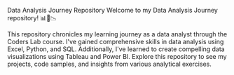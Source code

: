 Data Analysis Journey Repository
Welcome to my Data Analysis Journey repository! 📊🐍📉

This repository chronicles my learning journey as a data analyst through the Coders Lab course. I've gained comprehensive skills in data analysis using Excel, Python, and SQL. Additionally, I've learned to create compelling data visualizations using Tableau and Power BI. Explore this repository to see my projects, code samples, and insights from various analytical exercises.


